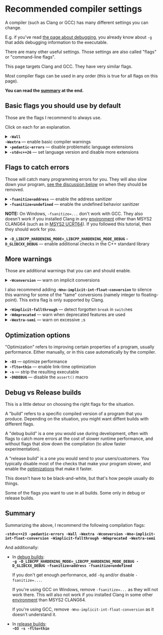 # Recommended compiler settings

A compiler (such as Clang or GCC) has many different settings you can change.

E.g. if you've read [the page about debugging](/articles/debugging_in_terminal.md), you already know about `-g` that adds debugging information to the executable.

There are many other useful settings. Those settings are also called "flags" or "command-line flags".

This page targets Clang and GCC. They have very similar flags.

Most compiler flags can be used in any order (this is true for all flags on this page).

**You can read the [summary](#summary) at the end.**

## Basic flags you should use by default

Those are the flags I recommend to always use.

Click on each for an explanation.<details><summary><b><code>-Wall -Wextra</code></b> — enable basic compiler warnings</summary>

A "warning" is when a compiler tells you it thinks your code is bugged, despite being valid C++. It won't say it by default though, you have to ask it.

For example, this program:
```cpp
#include <iostream>

int main()
{
    int sum;
    for (int i = 0; i < 10; i++)
        sum += i;
    std::cout << sum << '\n';
}
```
...compiles but might not work properly because we didn't initialize `sum`. But a compiler will happily compile it. But if you add `-Wall -Wextra` (e.g. `clang++ prog.cpp -Wall -Wextra`), it'll warn you about this:
```none
prog.cpp:7:9: warning: variable 'sum' is uninitialized when used here [-Wuninitialized]
    7 |         sum += i;
      |         ^~~
prog.cpp:5:12: note: initialize the variable 'sum' to silence this warning
    5 |     int sum;
      |            ^
      |             = 0
1 warning generated.
```

**When asking for help with your code, make sure you enabled and fixed the warnings first.**

`W` in `-Wall -Wextra` stands for "warnings". `-Wall` enables the most common warnings (not all of them, despite saying "all"), and `-Wextra` enables some additional warnings (but again not all of them).
</details>

<details><summary><b><code>-pedantic-errors</code></b> — disable problematic language extensions</h3></summary>

Compilers add custom features to C++ that are not described in the standard ("C++ standard" is the document describing how C++ is supposed to work, that all compilers try to follow).

Those extra non-standard features are called "language extensions" or just "extensions".

For example, the following is not legal in standard C++ (unlike C), because array size must be a fixed number:

```cp
#include <iostream>

int main()
{
    int n;
    std::cin >> n;
    int array[n];
}
```

But Clang and GCC accept this by default.

Why is this bad? Because different compilers have different extensions, and if you use them, your program will not compile on some compilers (e.g. the MSVC compiler can't compile the program above).

If you try to compile this with `-pedantic-errors` (`clang++ prog.cpp -pedantic-errors`), you should see an error:
```
prog.cpp:7:15: error: variable length arrays in C++ are a Clang extension [-Werror,-Wvla-cxx-extension]
    7 |     int array[n];
      |               ^
prog.cpp:7:15: note: read of non-const variable 'n' is not allowed in a constant expression
prog.cpp:5:9: note: declared here
    5 |     int n;
      |         ^
1 error generated.
```

Some extensions have standard alternatives (e.g. `std::vector<int> array(n);` can replace `int array[n];` above).

Even if you intentionally do want to use an extension, this isn't a good reason to remove this flag. Instead there are ways to disable those checks for certain *parts* of your code.

#### Alternative flags: `-pedantic` and `-Wpedantic`

Some people use `-pedantic` or `-Wpedantic` instead of `-pedantic-errors`. Those two have the same effect, and unlike `-pedantic-errors` they produce warnings rather than errors.

</details>

<!-- TODO: replace C++26, C23, when newer standards are released -->
<details><summary><b><code>-std=c++26</code></b> — set language version and disable more extensions</h3></summary>

This is for C++, for C use `-std=c23`.

This does two things:

1. It **sets the language version to C++26** (newest supported by Clang at the time of writing). The **language version** is not the same thing as the **compiler version**. The language version is the version of the C++ standard (the document that all compilers try to adhere to, that explains how C++ is supposed to work).

    If you tell a compiler to use an old C++ version, it will disable some new features.

    The number `26` is the release year. At the time of writing, C++26 isn't released yet (but the compilers already support some of the planned features). The latest released C++ standard is C++23, and the past ones were C++20, C++17, C++14, C++11, C++98 (later amended as [C++03](https://stackoverflow.com/q/8285777/2752075)). And the C standards are C23, C17, C11, C98.

    The default language version varies between compilers and compiler versions, and at the time of writing Clang and GCC default to C++17.

    You'll see people mention versions with a letter, such as C++2c. It refers to the next version of the standard that's currently in development, and the letter will be replaced with a digit when it's released. C++2c is expected to be released in 2026 and become C++26 (C++2a became C++20, C++2b became C++23; and before that C++0x first became C++1x (they didn't guess the decade right) and then C++11; C++1y became 14 and C++1z became C++17).

2. It **disables some problematic language extensions**.

    A "language extension" is a feature that a compiler adds to C++, that's not mentioned in the C++ standard.

    For example, `int typeof = 42;` is valid in standard C/C++ (`typeof` is a variable name with no special meaning), but it doesn't compile by default in Clang and GCC, because they assign a [non-standard meaning](https://gcc.gnu.org/onlinedocs/gcc/Typeof.html) to `typeof`.

    The default `-std=...` value in Clang and GCC is `-std=gnu++17` and `-std=gnu17` (in C++ and C respectively) (at the time of writing), where "gnu++" stands for "C++ with GNU extensions" (aka GCC extensions, as GCC stands for the "GNU Compiler Collection" or the "GNU C Compiler").

    Replacing `gnu++` with `c++` is what disables those extensions. The code above compiles with any `-std=c++…` flag.

    `-std=c++…` and `-pedantic-errors` work better in tandem. If you only add the latter, `int typeof = 42;` will still not compile, but any use of [`typeof` extension](https://gcc.gnu.org/onlinedocs/gcc/Typeof.html) will not compile either. Adding the former makes `int typeof = 42;` compile.

    You don't lose anything by adding `-std=c++…`, because there are loopholes to use the extensions (e.g. spelling `typeof` as `__typeof` or `__typeof__` will let you use it as the extension; and there's no conflict with variable names because they can't legally contain `__`).

</details>

## Flags to catch errors

Those will catch many programming errors for you. They will also slow down your program, [see the discussion below](#debug-vs-release-builds) on when they should be removed.

<details><summary><b><code>-fsanitize=address</code></b> — enable the address sanitizer</h3></summary>

"Address sanitizer" (or "ASAN" for short) is a tool that catches pointer errors. It's embedded into your executable, and performs additional checks when you run the executable.

Consider this broken program:
```cpp
#include <iostream>

int main()
{
    int arr[5] = {4,5,6,7,8};

    for (int i = 0; i < 10; i++)
        std::cout << arr[i] << '\n';
}
```
Here we access the array out of bounds (read 10 elements while it only has 5).

When I run this, I get following output:
```
4
5
6
7
8
0
1478234208
0
0
0
```
While in most other languages you would immediately get an error, in C++ you get "undefined behavior", meaning anything can happen: you could get an error, but in this case I got 5 random garbage numbers.

ASAN would catch this.

Compile this program with `clang++ prog.cpp -fsanitize=address`, and after `8` you'll get an error message (a fairly cryptic one, but it will say `stack-buffer-overflow`, and that it happened in function `main`).

**If you also add `-g`, it will tell you the exact line number.**

ASAN also catches memory leaks.

Note that ASAN has a significant performance and memory overhead.

</details>

<details><summary><b><code>-fsanitize=undefined</code></b> — enable the undefined behavior sanitizer</h3></summary>

The "undefined behavior sanitizer" (aka UBSAN) catches some forms of undefined behavior.

For example:
```cpp
#include <iostream>

int main()
{
    for (int i = 0; i < 10; i++)
        std::cout << i * 400000000 << '\n';
}
```
If you run this, you might see something like this:
```
0
400000000
800000000
1200000000
1600000000
2000000000
-1894967296
-1494967296
-1094967296
-694967296
```
When `i >= 6`, `int` overflows. (In this case it manifests as negative numbers, but in general can cause other issues.)

If we compilie this as `clang++ prog.cpp -fsanitize=undefined` and run, UBSAN will complain:
```
prog.cpp:6:24: runtime error: signed integer overflow: 6 * 400000000 cannot be represented in type 'int'
SUMMARY: UndefinedBehaviorSanitizer: undefined-behavior prog.cpp:6:24
```

</details>

**NOTE:** On Windows, `-fsanitize=...` don't work with GCC. They also doesn't work if you installed Clang in any [environment](/articles/msys2_environments.md) other than MSYS2 CLANG64 (such as in [MSYS2 UCRT64](/articles/msys2_environments.md)). If you followed this tutorial, then they should work for you.

<details><summary><b><code>-D_LIBCPP_HARDENING_MODE=_LIBCPP_HARDENING_MODE_DEBUG</code> <code>-D_GLIBCXX_DEBUG</code></b> — enable additional checks in the C++ standard library</summary>

For example, this will detect accessing `std::vector` out of bounds.

```cpp
#include <iostream>
#include <vector>

int main()
{
    std::vector<int> v = {1,2,3};
    std::cout << v[10] << '\n';
}
```
Without those flags, this might print a junk number. With the flag, you'll get:
```
C:/msys64/clang64/include/c++/v1/vector:1393: assertion __n < size() failed: vector[] index out of bounds
```

There are also weaker versions of those flags with less overhead, consult the manual for the [first](https://libcxx.llvm.org/Hardening.html) and the [second](https://gcc.gnu.org/onlinedocs/libstdc++/manual/using_macros.html) flags respectively.

Strictly speaking you never need both of those flags at the same time, you need one. But it's often easier to not determine which one you need, and use both.

The first flag is for libc++, and the second is for libstdc++. Those are two different implementations of the C++ standard library, Clang's one and GCC's one respectively. If you've been following this tutorial as is, you're using libc++ and only need the first flag. If you're using GCC, use the second flag. In some situations Clang can use libstdc++ instead of libc++ and so you will need the second flag, e.g. if you installed Clang from [MSYS2 UCRT64](/articles/msys2_environments.md).

Note that this flag only works when using libc++ (Clang's own implementation of the C++ standard library.)

When using libstdc++ (GCC's implementation of the C++ standard library) ([which can be used with Clang too](/articles/msys2_environments.md#c-standard-library-implementation)), use **`-D_GLIBCXX_DEBUG`. ([See manual](https://gcc.gnu.org/onlinedocs/libstdc++/manual/using_macros.html). There are some other variations of this flag too.)


</details>

## More warnings

Those are additional warnings that you can and should enable.

<details><summary><b><code>-Wconversion</code></b> — warn on implicit conversions</summary>

This is a rather important warning.

Consider the following code:
```cpp
int main()
{
    float x = 3, y = 5;
    int z = x / y;
}
```
The value of `z` is `0` rather than `0.6`, because its type is not `float`. `-Wconversion` will catch this.

"Implicit conversion" means "without a cast". Adding a cast (`int z = int(x / y);`) disables the warning, because this is now an "explicit conversion", and it expresses that the programmer intended this to happen.

</details>

I also recommend adding **`-Wno-implicit-int-float-conversion`** to silence this warning for some of the "tame" conversions (namely integer to floating-point). This extra flag is only supported by Clang.


<details><summary><b><code>-Wimplicit-fallthrough</code></b> — detect forgotten <code>break</code> in <code>switch</code>es</h3></summary>

For example, the following code prints `01` because of the missing `break`s.

```cpp
switch (0)
{
    case 0: std::cout << 0;
    case 1: std::cout << 1;
}
```

The warning will catch this.

In GCC this warning is included in `-Wall -Wextra`, so adding this flag manually is not needed.

</details>

<details><summary><b><code>-Wdeprecated</code></b> — warn when deprecated features are used</h3></summary>

C++ standard declares some features to be "deprecated", meaning they shouldn't be used and eventually might be removed.

One relatively obscure case there this is important is as follows:

```cpp
struct A
{
    std::string x;
    ~A() {}
};

A x;
A y = std::move(x);
```
Here, adding a destructor silently removes move constructor and move assignment, but leaves the copy constructor and copy assignment, which means that `std::move` silently loses its effect and this becomes a copy, which is bad for performance. (You can confirm this by replacing `std::string` with your own class, with logging in copy and move operations.) (If the fields are move-only, such as `std::unique_ptr`, `A` becomes non-copyable and non-movable.)

This catches most people by surprise. `-Wdeprecated` helps here, because the fact that copy operations are not also removed by the presence of a destructor is deprecated, and trying to copy *or move* this class triggers this warning.

GCC seems to also have this flag, but it doesn't catch the problem above.

</details>

<details><summary><b><code>-Wextra-semi</code></b> — warn on excessive <code>;</code>s</h3></summary>

This warns when semicolons are used unnecessarily. This is legal and doesn't cause any issues, but looks uncool.

Example:

```cpp
int main()
{

};
```

GCC also has this warning, but it works in less contexts.

</details>

## Optimization options

"Optimization" refers to improving certain properties of a program, usually performance. Either manually, or in this case automatically by the compiler.

<details><summary><b><code>-O3</code></b> — optimize performance</h3></summary>

This happens at the cost of increased compilation time. It can also break programs containing undefined behavior.

`-O2` and `-O1` are the weaker variants of this.

Somewhat interfers with debugging (with `-g`).

`-Og` is a weaker version designed to play well with `-g`.

</details>

<details><summary><b><code>-flto=thin</code></b> — enable link-time optimization</h3></summary>

This improves optimization of multifile programs, at the cost of increased link time.

There's another version of this, `-flto`, which is slightly stronger, but makes the link time even slower. (GCC only has non-thin `-flto`.)

</details>

<details><summary><b><code>-s</code></b> — strip the resulting executable</h3></summary>

[Stripping](https://en.wikipedia.org/wiki/Strip_(Unix)) an executable sligtly decreases its size and makes the debugging harder.

Not compatible with `-g`, as it would remove debugging information.

</details>

<details><summary><b><code>-DNDEBUG</code></b> — disable the <code>assert()</code> macro</h3></summary>

If you're using [`assert()`](https://en.cppreference.com/w/cpp/error/assert) in your code, this disables it. It's intended to only be enabled during development.

</details>


## Debug vs Release builds

This is a little detour on choosing the right flags for the situation.

A "build" refers to a specific compiled version of a program that you produce. Depending on the situation, you might want diffent builds with different flags.

A "debug build" is a one you would use during development, often with flags to catch more errors at the cost of slower runtime performance, and without flags that slow down the compilation (to allow faster experimentation).

A "release build" is a one you would send to your users/customers. You typically disable most of the checks that make your program slower, and enable the [optimizations](#optimization-options) that make it faster.

This doesn't have to be black-and-white, but that's how people usually do things.

Some of the flags you want to use in all builds. Some only in debug or release builds.

## Summary

Summarizing the above, I recommend the following compilation flags:

**`-std=c++23 -pedantic-errors -Wall -Wextra -Wconversion -Wno-implicit-int-float-conversion -Wimplicit-fallthrough -Wdeprecated -Wextra-semi`**

And additionally:

* In [debug builds](#debug-vs-release-builds):<br/>
  **`-g -D_LIBCPP_HARDENING_MODE=_LIBCPP_HARDENING_MODE_DEBUG -D_GLIBCXX_DEBUG -fsanitize=address -fsanitize=undefined`**

  If you don't get enough performance, add `-Og` and/or disable `-fsanitize=...`.

  If you're using GCC on Windows, remove `-fsanitize=...` as they will not work there. This will also not work if you installed Clang in some other [environment](/articles/msys2_environments.md) than MSYS2 CLANG64.

  If you're using GCC, remove `-Wno-implicit-int-float-conversion` as it doesn't understand it.

* In [release builds](#debug-vs-release-builds):<br/>
  **`-O3 -s -flto=thin`**
